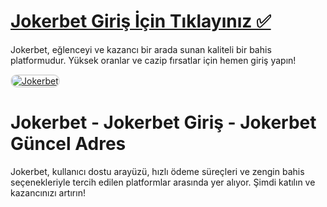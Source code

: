 # <a href="https://t2m.io/2284401">Jokerbet Giriş İçin Tıklayınız ✅</a>
Jokerbet, eğlenceyi ve kazancı bir arada sunan kaliteli bir bahis platformudur. Yüksek oranlar ve cazip fırsatlar için hemen giriş yapın!

<a href="https://t2m.io/2284401" title="Jokerbet">
    <img src="https://i.ibb.co/gtF7ptH/photo-2025-01-13-14-27-16.jpg" alt="Jokerbet" style="max-width: 100%; border: 2px solid #ddd; border-radius: 10px;">
</a>

# Jokerbet - Jokerbet Giriş - Jokerbet Güncel Adres
Jokerbet, kullanıcı dostu arayüzü, hızlı ödeme süreçleri ve zengin bahis seçenekleriyle tercih edilen platformlar arasında yer alıyor. Şimdi katılın ve kazancınızı artırın!
